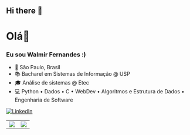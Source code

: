 ## Hi there 👋

<!--
**WalmirFerJr/WalmirFerJr** is a ✨ _special_ ✨ repository because its `README.md` (this file) appears on your GitHub profile.

Here are some ideas to get you started: -->

# Olá👋

### Eu sou Walmir Fernandes :)

- 📍 São Paulo, Brasil
- 📚 Bacharel em Sistemas de Informação @ USP
- 🎓 Análise de sistemas @ Etec
- 💻 Python • Dados • C • WebDev • Algoritmos e Estrutura de Dados • Engenharia de Software

<a href="https://www.linkedin.com/in/walmir-fernandes-070076236/" target="_blank">
  <img src="https://img.shields.io/badge/LinkedIn-0077B5?style=for-the-badge&logo=linkedin&logoColor=white" alt="LinkedIn">
</a>

<table align="center">
  <tr>
    <td align="center">
      <img align="center" src="https://github-readme-stats.vercel.app/api/top-langs/?username=WalmirFerJr&layout=compact&theme=dracula" />
    </td>
    <td align="center">
      <img align="center" src="https://github-readme-stats.vercel.app/api?username=WalmirFerJr&show_icons=true&theme=dracula&rank_icon=github" />
    </td>
  </tr>
</table>
